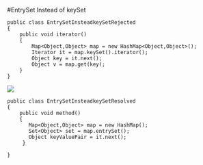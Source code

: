 #EntrySet Instead of keySet
```
public class EntrySetInsteadkeySetRejected
{
    public void iterator()
 	{
 		Map<Object,Object> map = new HashMap<Object,Object>();
 		Iterator it = map.keySet().iterator();
 		Object key = it.next();
 		Object v = map.get(key);		
  	}
}
```

![](http://www.iconki.com/icons/Software-Applications/32x32-Applications-Basics/arrow_down_blue.png)

```
public class EntrySetInsteadkeySetResolved
{
    public void method()
    {
       Map<Object,Object> map = new HashMap();
       Set<Object> set = map.entrySet();
       Object keyValuePair = it.next();
     }

}
```